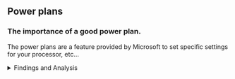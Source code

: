 ## Power plans

### The importance of a good power plan.
The power plans are a feature provided by Microsoft to set specific settings for your processor, etc...

<details><summary>Findings and Analysis</summary>
The power plans can be used to conserve power for laptops, but this is not why I made this topic. A good power plan can improve your performances in games or even in common tasks.
A lot of people in the tweaking community provide power plans, but which one is the best? Can we see any difference between them?

In this section I will provide some tests to see which power plan is the best from those that were tested, but you can do your own power plan with [PowerSettingsExplorer](https://forums.guru3d.com/threads/windows-power-plan-settings-explorer-utility.416058/).
<hr>

**[Mouse tester](https://www.overclock.net/threads/mousetester-software.1535687/)**

This program was made with the goal to obtain data about your mouse. This is a useful program to check if your mouse is stable at a given polling rate.
- Adamx's: [30hertz variation]
![](https://github.com/littleunixcorn/Unicorns/blob/main/assets/images/mousetester/adamx.png?raw=true)
- Calypto's (idle disabled): [40hertz variation]
![](https://github.com/littleunixcorn/Unicorns/blob/main/assets/images/mousetester/calypto_idle_disabled.png?raw=true)
- ggOS (v2): [15hertz variation and a spike at ~30]
![](https://github.com/littleunixcorn/Unicorns/blob/main/assets/images/mousetester/ggos_v2.png?raw=true)
- High Performance Default: [30hertz variation and a spike at ~50]
![](https://github.com/littleunixcorn/Unicorns/blob/main/assets/images/mousetester/high_performance_default.png?raw=true)
- Muren's (idle disabled): [10hertz variation and a lot of spikes]
![](https://github.com/littleunixcorn/Unicorns/blob/main/assets/images/mousetester/muren_idle_disabled.png?raw=true)
- Muren's (idle enabled): [~25hertz variation and two spikes at ~60hertz]
![](https://github.com/littleunixcorn/Unicorns/blob/main/assets/images/mousetester/muren_idle_enabled.png?raw=true)
- My power plan: [~20hertz variation]
![](https://github.com/littleunixcorn/Unicorns/blob/main/assets/images/mousetester/unicorn.png?raw=true)

**[Latencymon](https://resplendence.com/latencymon)**

This program was designed to prevent audio stutters, but it is commonly used by tweakers as a latency tester program. Keep in mind that the values are in microseconds (`1s = 1000000us`).
- Adamx's:
![](https://github.com/littleunixcorn/Unicorns/blob/main/assets/images/latencymon/adamx.png?raw=true)
- Calypto's (idle disabled):
![](https://github.com/littleunixcorn/Unicorns/blob/main/assets/images/latencymon/calypto_idle_disabled.png?raw=true)
- ggOS (v2):
![](https://github.com/littleunixcorn/Unicorns/blob/main/assets/images/latencymon/ggos_v2.png?raw=true)
- High Performance Default:
![](https://github.com/littleunixcorn/Unicorns/blob/main/assets/images/latencymon/high_performance_default.png?raw=true)
- Muren's (idle disabled):
![](https://github.com/littleunixcorn/Unicorns/blob/main/assets/images/latencymon/muren_idle_disabled.png?raw=true)
- Muren's (idle enabled):
![](https://github.com/littleunixcorn/Unicorns/blob/main/assets/images/latencymon/muren_idle_enabled.png?raw=true)
- My power plan:
![](https://github.com/littleunixcorn/Unicorns/blob/main/assets/images/latencymon/unicorn.png?raw=true)

<hr>

As you can see, a power plan is not a thing to ignore. This can help your polling rate be more stable, reduce your latency and improve your fps (I will upload some benchmarks soon).
If you have free time, you can even try to disable the `Power` service which is responsible for the use of power plans.
I would be happy if you can bring me some feedbacks, or even your own power plan(s) !
</details>

